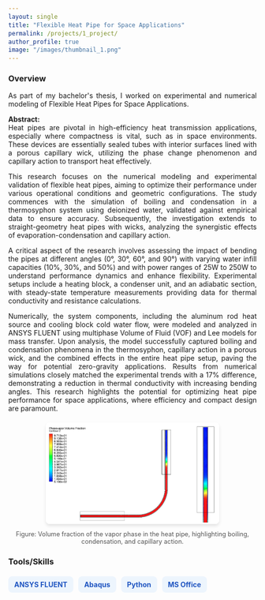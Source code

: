 ```yaml
---
layout: single
title: "Flexible Heat Pipe for Space Applications"
permalink: /projects/1_project/
author_profile: true
image: "/images/thumbnail_1.png"
---
```


### Overview
<div style="text-align: justify;">
As part of my bachelor's thesis, I worked on experimental and numerical modeling of Flexible Heat Pipes for Space Applications.

<p><b>Abstract:</b><br>
Heat pipes are pivotal in high-efficiency heat transmission applications, especially where compactness is vital, such as in space environments. These devices are essentially sealed tubes with interior surfaces lined with a porous capillary wick, utilizing the phase change phenomenon and capillary action to transport heat effectively. 

This research focuses on the numerical modeling and experimental validation of flexible heat pipes, aiming to optimize their performance under various operational conditions and geometric configurations. The study commences with the simulation of boiling and condensation in a thermosyphon system using deionized water, validated against empirical data to ensure accuracy. Subsequently, the investigation extends to straight-geometry heat pipes with wicks, analyzing the synergistic effects of evaporation-condensation and capillary action. 

A critical aspect of the research involves assessing the impact of bending the pipes at different angles (0°, 30°, 60°, and 90°) with varying water infill capacities (10%, 30%, and 50%) and with power ranges of 25W to 250W to understand performance dynamics and enhance flexibility. Experimental setups include a heating block, a condenser unit, and an adiabatic section, with steady-state temperature measurements providing data for thermal conductivity and resistance calculations.

Numerically, the system components, including the aluminum rod heat source and cooling block cold water flow, were modeled and analyzed in ANSYS FLUENT using multiphase Volume of Fluid (VOF) and Lee models for mass transfer. Upon analysis, the model successfully captured boiling and condensation phenomena in the thermosyphon, capillary action in a porous wick, and the combined effects in the entire heat pipe setup, paving the way for potential zero-gravity applications. Results from numerical simulations closely matched the experimental trends with a 17% difference, demonstrating a reduction in thermal conductivity with increasing bending angles. This research highlights the potential for optimizing heat pipe performance for space applications, where efficiency and compact design are paramount.
</p>

<div style="text-align: center; margin: 20px 0;">
  <img src="/images/Heatpipe.png" alt="Heat Pipe Vapor Phase Volume Fraction" style="max-width: 70%; border-radius: 8px; box-shadow: 0 4px 6px rgba(0, 0, 0, 0.1);">
  <p style="font-size: 0.9em; color: #555; margin-top: 10px;">
    Figure: Volume fraction of the vapor phase in the heat pipe, highlighting boiling, condensation, and capillary action.
  </p>
</div>

### Tools/Skills
<div style="display: flex; flex-wrap: wrap; gap: 10px; margin-top: 20px;">
  <span style="background-color:rgb(237, 245, 253); color: rgb(31, 85, 193); font-size: 14px; font-weight: bold; padding: 8px 12px; border-radius: 8px;">ANSYS FLUENT</span>
  <span style="background-color:rgb(237, 245, 253); color: rgb(31, 85, 193); font-size: 14px; font-weight: bold; padding: 8px 12px; border-radius: 8px;">Abaqus</span>
  <span style="background-color:rgb(237, 245, 253); color: rgb(31, 85, 193); font-size: 14px; font-weight: bold; padding: 8px 12px; border-radius: 8px;">Python</span>
  <span style="background-color:rgb(237, 245, 253); color: rgb(31, 85, 193); font-size: 14px; font-weight: bold; padding: 8px 12px; border-radius: 8px;">MS Office</span>
</div>

